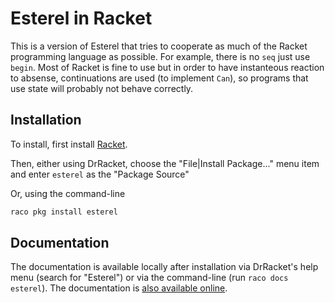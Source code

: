 # Esterel in Racket

This is a version of Esterel that tries to cooperate as much of the
Racket programming language as possible. For example, there is no
`seq` just use `begin`. Most of Racket is fine to use but in order
to have instanteous reaction to absense, continuations are used (to
implement `Can`), so programs that use state will probably not behave 
correctly.

## Installation
To install, first install [Racket](https://racket-lang.org/). 

Then, either using DrRacket, choose the "File|Install Package..." menu item and enter `esterel` as the "Package Source"

Or, using the command-line
```sh
raco pkg install esterel
```

## Documentation

The documentation is available locally after installation via DrRacket's help menu (search for "Esterel") or via the command-line (run `raco docs esterel`). The documentation is [also available online](https://docs.racket-lang.org/esterel/).
